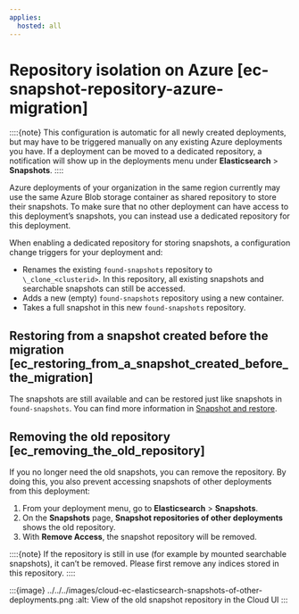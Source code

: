 ```yaml
---
applies:
  hosted: all
---
```


# Repository isolation on Azure [ec-snapshot-repository-azure-migration]

::::{note}
This configuration is automatic for all newly created deployments, but may have to be triggered manually on any existing Azure deployments you have. If a deployment can be moved to a dedicated repository, a notification will show up in the deployments menu under **Elasticsearch** > **Snapshots**.
::::


Azure deployments of your organization in the same region currently may use the same Azure Blob storage container as shared repository to store their snapshots. To make sure that no other deployment can have access to this deployment’s snapshots, you can instead use a dedicated repository for this deployment.

When enabling a dedicated repository for storing snapshots, a configuration change triggers for your deployment and:

* Renames the existing `found-snapshots` repository to `\_clone_<clusterid>`. In this repository, all existing snapshots and searchable snapshots can still be accessed.
* Adds a new (empty) `found-snapshots` repository using a new container.
* Takes a full snapshot in this new `found-snapshots` repository.


## Restoring from a snapshot created before the migration [ec_restoring_from_a_snapshot_created_before_the_migration]

The snapshots are still available and can be restored just like snapshots in `found-snapshots`. You can find more information in [Snapshot and restore](../snapshot-and-restore.md).


## Removing the old repository [ec_removing_the_old_repository]

If you no longer need the old snapshots, you can remove the repository. By doing this, you also prevent accessing snapshots of other deployments from this deployment:

1. From your deployment menu, go to **Elasticsearch** > **Snapshots**.
2. On the **Snapshots** page, **Snapshot repositories of other deployments** shows the old repository.
3. With **Remove Access**, the snapshot repository will be removed.

::::{note}
If the repository is still in use (for example by mounted searchable snapshots), it can’t be removed. Please first remove any indices stored in this repository.
::::


:::{image} ../../../images/cloud-ec-elasticsearch-snapshots-of-other-deployments.png
:alt: View of the old snapshot repository in the Cloud UI
:::

